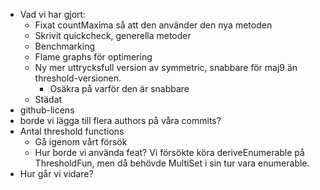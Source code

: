 
- Vad vi har gjort:
	- Fixat countMaxima så att den använder den nya metoden
	- Skrivit quickcheck, generella metoder
	- Benchmarking
	- Flame graphs för optimering
	- Ny mer uttrycksfull version av symmetric, snabbare för maj9 än threshold-versionen.
		- Osäkra på varför den är snabbare
	- Städat
- github-licens
- borde vi lägga till flera authors på våra commits?
- Antal threshold functions
	- Gå igenom vårt försök
	- Hur borde vi använda feat? Vi försökte köra deriveEnumerable på ThresholdFun, men då behövde MultiSet i sin tur vara enumerable.
- Hur går vi vidare?